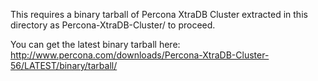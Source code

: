 This requires a binary tarball of Percona XtraDB Cluster extracted in this directory as Percona-XtraDB-Cluster/ to proceed.

You can get the latest binary tarball here: http://www.percona.com/downloads/Percona-XtraDB-Cluster-56/LATEST/binary/tarball/
